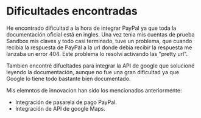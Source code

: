 # Dificultades encontradas

He encontrado dificultad a la hora de integrar PayPal ya que toda la documentación oficial está en ingles. Una vez tenia mis cuentas de prueba Sandbox mis claves y todo casi terminado, tuve un problema, que cuando recibia la respuesta de PayPal a la url donde debia recibir la respuesta me lanzaba un error 404. Este problema lo resolví activando las "pretty url".

Tambien encontré difucltades para integrar la API de google que solucioné leyendo la documentación, aunque no fue una gran dificultad ya que Google lo tiene todo bastante bien documentado.

Mis elemntos de innovacion han sido los mencionados anteriormente:

* Integración de pasarela de pago PayPal.
* Integración de API de google Maps.
